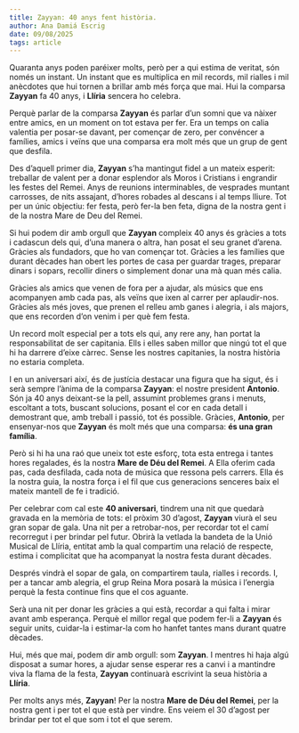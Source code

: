 ```yaml
---
title: Zayyan: 40 anys fent història.
author: Ana Damiá Escrig
date: 09/08/2025
tags: article
---
```


Quaranta anys poden paréixer molts, però per a qui estima de veritat, són només un instant. Un instant que es multiplica en mil records, mil rialles i mil anècdotes que hui tornen a brillar amb més força que mai. Hui la comparsa **Zayyan** fa 40 anys, i **Llíria** sencera ho celebra.

Perquè parlar de la comparsa **Zayyan** és parlar d’un somni que va nàixer entre amics, en un moment on tot estava per fer. Era un temps on calia valentia per posar-se davant, per començar de zero, per convéncer a famílies, amics i veïns que una comparsa era molt més que un grup de gent que desfila.

Des d’aquell primer dia, **Zayyan** s’ha mantingut fidel a un mateix esperit: treballar de valent per a donar esplendor als Moros i Cristians i engrandir les festes del Remei. Anys de reunions interminables, de vesprades muntant carrosses, de nits assajant, d’hores robades al descans i al temps lliure. Tot per un únic objectiu: fer festa, però fer-la ben feta, digna de la nostra gent i de la nostra Mare de Deu del Remei.

Si hui podem dir amb orgull que **Zayyan** compleix 40 anys és gràcies a tots i cadascun dels qui, d’una manera o altra, han posat el seu granet d’arena. Gràcies als fundadors, que ho van començar tot. Gràcies a les famílies que durant dècades han obert les portes de casa per guardar trages, preparar dinars i sopars, recollir diners o simplement donar una mà quan més calia.

Gràcies als amics que venen de fora per a ajudar, als músics que ens acompanyen amb cada pas, als veïns que ixen al carrer per aplaudir-nos. Gràcies als més joves, que prenen el relleu amb ganes i alegria, i als majors, que ens recorden d’on venim i per què fem festa.

Un record molt especial per a tots els qui, any rere any, han portat la responsabilitat de ser capitania. Ells i elles saben millor que ningú tot el que hi ha darrere d’eixe càrrec. Sense les nostres capitanies, la nostra història no estaria completa.

I en un aniversari així, és de justícia destacar una figura que ha sigut, és i serà sempre l’ànima de la comparsa **Zayyan**: el nostre president **Antonio**. Són ja 40 anys deixant-se la pell, assumint problemes grans i menuts, escoltant a tots, buscant solucions, posant el cor en cada detall i demostrant que, amb treball i passió, tot és possible. Gràcies, **Antonio**, per ensenyar-nos que **Zayyan** és molt més que una comparsa: **és una gran família**.

Però si hi ha una raó que uneix tot este esforç, tota esta entrega i tantes hores regalades, és la nostra **Mare de Déu del Remei**. A Ella oferim cada pas, cada desfilada, cada nota de música que ressona pels carrers. Ella és la nostra guia, la nostra força i el fil que cus generacions senceres baix el mateix mantell de fe i tradició.

Per celebrar com cal este **40 aniversari**, tindrem una nit que quedarà gravada en la memòria de tots: el pròxim 30 d’agost, **Zayyan** viurà el seu gran sopar de gala. Una nit per a retrobar-nos, per recordar tot el camí recorregut i per brindar pel futur. Obrirà la vetlada la bandeta de la Unió Musical de Llíria, entitat amb la qual compartim una relació de respecte, estima i complicitat que ha acompanyat la nostra festa durant dècades.

Després vindrà el sopar de gala, on compartirem taula, rialles i records. I, per a tancar amb alegria, el grup Reina Mora posarà la música i l’energia perquè la festa continue fins que el cos aguante.

Serà una nit per donar les gràcies a qui està, recordar a qui falta i mirar avant amb esperança. Perquè el millor regal que podem fer-li a **Zayyan** és seguir units, cuidar-la i estimar-la com ho hanfet tantes mans durant quatre dècades.

Hui, més que mai, podem dir amb orgull: som **Zayyan**. I mentres hi haja algú disposat a sumar hores, a ajudar sense esperar res a canvi i a mantindre viva la flama de la festa, **Zayyan** continuarà escrivint la seua història a **Llíria**.

Per molts anys més, **Zayyan**! Per la nostra **Mare de Déu del Remei**, per la nostra gent i per tot el que està per vindre. Ens veiem el 30 d’agost per brindar per tot el que som i tot el que serem.




